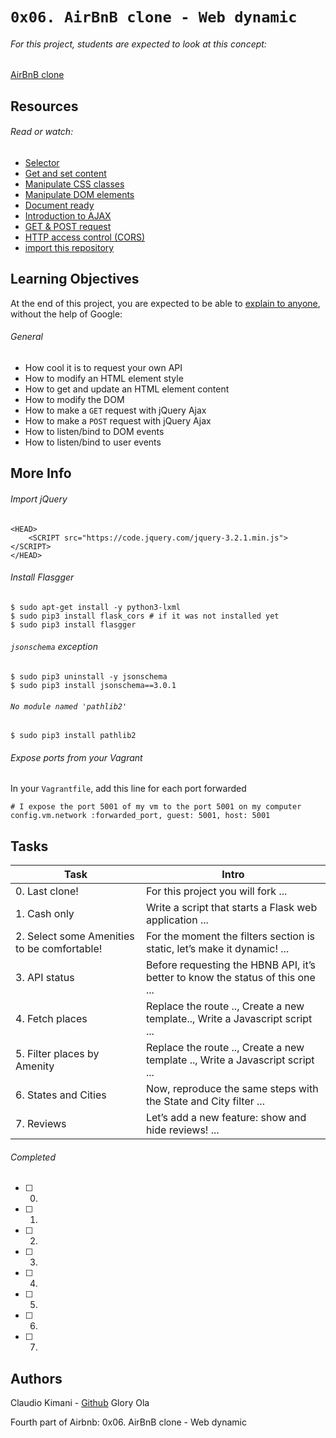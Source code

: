 # ```0x06. AirBnB clone - Web dynamic```

###### For this project, students are expected to look at this concept:

[AirBnB clone](https://intranet.hbtn.io/concepts/74)

## Resources

###### Read or watch:

* [Selector](https://jquery-tutorial.net/selectors/using-elements-ids-and-classes/)
* [Get and set content](https://jquery-tutorial.net/dom-manipulation/getting-and-setting-content/)
* [Manipulate CSS classes](https://jquery-tutorial.net/dom-manipulation/getting-and-setting-css-classes/)
* [Manipulate DOM elements](https://jquery-tutorial.net/dom-manipulation/the-append-and-prepend-methods/)
* [Document ready](https://learn.jquery.com/using-jquery-core/document-ready/)
* [Introduction to AJAX](https://jquery-tutorial.net/ajax/introduction/)
* [GET & POST request](https://jquery-tutorial.net/ajax/the-get-and-post-methods/)
* [HTTP access control (CORS)](https://developer.mozilla.org/en-US/docs/Web/HTTP/CORS)
* [import this repository](https://docs.google.com/document/d/1ZqezYZxuKj_oLkldvH-GnKg5I5r19rvAEyJn6bBndM4/edit)

## Learning Objectives

At the end of this project, you are expected to be able to [explain to anyone](https://fs.blog/2012/04/feynman-technique/), without the help of Google:


###### General
* How cool it is to request your own API
* How to modify an HTML element style
* How to get and update an HTML element content
* How to modify the DOM
* How to make a ```GET``` request with jQuery Ajax
* How to make a ```POST``` request with jQuery Ajax
* How to listen/bind to DOM events
* How to listen/bind to user events

## More Info

###### Import jQuery

```
<HEAD>
    <SCRIPT src="https://code.jquery.com/jquery-3.2.1.min.js"></SCRIPT>
</HEAD>
```

###### Install Flasgger
```
$ sudo apt-get install -y python3-lxml
$ sudo pip3 install flask_cors # if it was not installed yet
$ sudo pip3 install flasgger
```

###### ```jsonschema``` exception
```
$ sudo pip3 uninstall -y jsonschema 
$ sudo pip3 install jsonschema==3.0.1
```

###### ```No module named 'pathlib2'```
```
$ sudo pip3 install pathlib2
```
###### Expose ports from your Vagrant
In your ```Vagrantfile```, add this line for each port forwarded
```
# I expose the port 5001 of my vm to the port 5001 on my computer
config.vm.network :forwarded_port, guest: 5001, host: 5001
```

## Tasks

| Task | Intro |
| --- | --- |
| 0. Last clone! | For this project you will fork ... |
| 1. Cash only | Write a script that starts a Flask web application ... |
| 2. Select some Amenities to be comfortable! | For the moment the filters section is static, let’s make it dynamic! ... |
| 3. API status | Before requesting the HBNB API, it’s better to know the status of this one ... |
| 4. Fetch places | Replace the route .., Create a new template.., Write a Javascript script ... |
| 5. Filter places by Amenity | Replace the route .., Create a new template .., Write a Javascript script ... |
| 6. States and Cities | Now, reproduce the same steps with the State and City filter ... |
| 7. Reviews | Let’s add a new feature: show and hide reviews! ... |

###### Completed
- [ ] 0.
- [ ] 1.
- [ ] 2.
- [ ] 3.
- [ ] 4.
- [ ] 5.
- [ ] 6.
- [ ] 7.

## Authors

Claudio Kimani - [Github](https://github.com/Don-001) 
Glory Ola 


Fourth part of Airbnb: 0x06. AirBnB clone - Web dynamic
